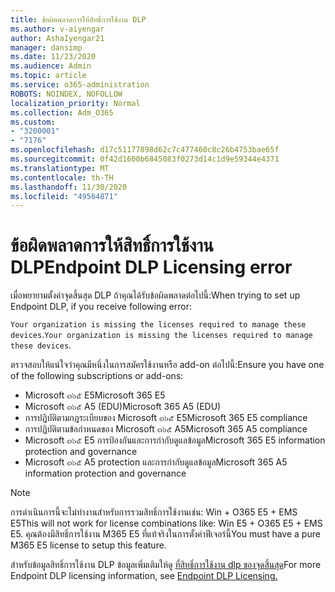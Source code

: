 ```yaml
---
title: ข้อผิดพลาดการให้สิทธิ์การใช้งาน DLP
ms.author: v-aiyengar
author: AshaIyengar21
manager: dansimp
ms.date: 11/23/2020
ms.audience: Admin
ms.topic: article
ms.service: o365-administration
ROBOTS: NOINDEX, NOFOLLOW
localization_priority: Normal
ms.collection: Adm_O365
ms.custom:
- "3200001"
- "7176"
ms.openlocfilehash: d17c51177898d62c7c477460c8c26b4753bae65f
ms.sourcegitcommit: 0f42d1600b6845083f0273d14c1d9e59344e4371
ms.translationtype: MT
ms.contentlocale: th-TH
ms.lasthandoff: 11/30/2020
ms.locfileid: "49564871"
---
```

# <a name="endpoint-dlp-licensing-error"></a><span data-ttu-id="a3c6b-102">ข้อผิดพลาดการให้สิทธิ์การใช้งาน DLP</span><span class="sxs-lookup"><span data-stu-id="a3c6b-102">Endpoint DLP Licensing error</span></span>

<span data-ttu-id="a3c6b-103">เมื่อพยายามตั้งค่าจุดสิ้นสุด DLP ถ้าคุณได้รับข้อผิดพลาดต่อไปนี้:</span><span class="sxs-lookup"><span data-stu-id="a3c6b-103">When trying to set up Endpoint DLP, if you receive following error:</span></span>

<span data-ttu-id="a3c6b-104">`Your organization is missing the licenses required to manage these devices`.</span><span class="sxs-lookup"><span data-stu-id="a3c6b-104">`Your organization is missing the licenses required to manage these devices`.</span></span>

<span data-ttu-id="a3c6b-105">ตรวจสอบให้แน่ใจว่าคุณมีหนึ่งในการสมัครใช้งานหรือ add-on ต่อไปนี้:</span><span class="sxs-lookup"><span data-stu-id="a3c6b-105">Ensure you have one of the following subscriptions or add-ons:</span></span>

- <span data-ttu-id="a3c6b-106">Microsoft ๓๖๕ E5</span><span class="sxs-lookup"><span data-stu-id="a3c6b-106">Microsoft 365 E5</span></span>
- <span data-ttu-id="a3c6b-107">Microsoft ๓๖๕ A5 (EDU)</span><span class="sxs-lookup"><span data-stu-id="a3c6b-107">Microsoft 365 A5 (EDU)</span></span>
- <span data-ttu-id="a3c6b-108">การปฏิบัติตามกฎระเบียบของ Microsoft ๓๖๕ E5</span><span class="sxs-lookup"><span data-stu-id="a3c6b-108">Microsoft 365 E5 compliance</span></span>
- <span data-ttu-id="a3c6b-109">การปฏิบัติตามข้อกำหนดของ Microsoft ๓๖๕ A5</span><span class="sxs-lookup"><span data-stu-id="a3c6b-109">Microsoft 365 A5 compliance</span></span>
- <span data-ttu-id="a3c6b-110">Microsoft ๓๖๕ E5 การป้องกันและการกำกับดูแลข้อมูล</span><span class="sxs-lookup"><span data-stu-id="a3c6b-110">Microsoft 365 E5 information protection and governance</span></span>
- <span data-ttu-id="a3c6b-111">Microsoft ๓๖๕ A5 protection และการกำกับดูแลข้อมูล</span><span class="sxs-lookup"><span data-stu-id="a3c6b-111">Microsoft 365 A5 information protection and governance</span></span>

> [!NOTE]
> <span data-ttu-id="a3c6b-112">การดำเนินการนี้จะไม่ทำงานสำหรับการรวมสิทธิ์การใช้งานเช่น: Win + O365 E5 + EMS E5</span><span class="sxs-lookup"><span data-stu-id="a3c6b-112">This will not work for license combinations like: Win E5 + O365 E5 +  EMS E5.</span></span> <span data-ttu-id="a3c6b-113">คุณต้องมีสิทธิ์การใช้งาน M365 E5 ที่แท้จริงในการตั้งค่าฟีเจอร์นี้</span><span class="sxs-lookup"><span data-stu-id="a3c6b-113">You must have a pure M365 E5 license to setup this feature.</span></span>

<span data-ttu-id="a3c6b-114">สำหรับข้อมูลสิทธิ์การใช้งาน DLP ข้อมูลเพิ่มเติมให้ดู [ที่สิทธิ์การใช้งาน dlp ของจุดสิ้นสุด](https://docs.microsoft.com/microsoft-365/compliance/endpoint-dlp-getting-started#onboarding-devices-into-device-management)</span><span class="sxs-lookup"><span data-stu-id="a3c6b-114">For more Endpoint DLP licensing information, see [Endpoint DLP Licensing.](https://docs.microsoft.com/microsoft-365/compliance/endpoint-dlp-getting-started#onboarding-devices-into-device-management)</span></span>
